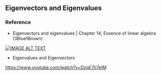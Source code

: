 ## Eigenvectors and Eigenvalues













### Reference




- Eigenvectors and eigenvalues | Chapter 14, Essence of linear algebra (3Blue1Brown)

[![IMAGE ALT TEXT](http://img.youtube.com/vi/PFDu9oVAE-g/0.jpg)](http://www.youtube.com/watch?v=PFDu9oVAE-g "Eigenvectors and eigenvalues")


- Eigenvalues and Eigenvectors

https://www.youtube.com/watch?v=DzqE7tj7eIM





































































